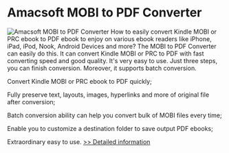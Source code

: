 # Amacsoft MOBI to PDF Converter
![Amacsoft MOBI to PDF Converter](https://mycommerce.akamaized.net/api/pimages/P300924577/BIG/300924577.PNG)
How to easily convert Kindle MOBI or PRC ebook to PDF ebook to enjoy on various ebook readers like iPhone, iPad, iPod, Nook, Android Devices and more? The MOBI to PDF Converter can easily do this. It can convert Kindle MOBI or PRC to PDF with fast converting speed and good quality. It's very easy to use. Just three steps, you can finish conversion. Moreover, it supports batch conversion.

Convert Kindle MOBI or PRC ebook to PDF quickly;

Fully preserve text, layouts, images, hyperlinks and more of original file after conversion;

Batch conversion ability can help you convert bulk of MOBI files every time;

Enable you to customize a destination folder to save output PDF ebooks;

Extraordinary easy to use.
[>> Detailed information](https://secure.shareit.com/shareit/product.html?productid=300924577&affiliateid=200057808)